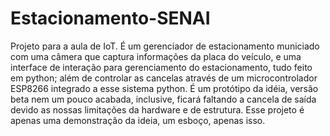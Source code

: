 # Estacionamento-SENAI
Projeto para a aula de IoT. É um gerenciador de estacionamento municiado com uma câmera que captura informações da placa do veículo, e uma interface de interação para gerenciamento do estacionamento, tudo feito em python; além de controlar as cancelas através de um microcontrolador ESP8266 integrado a esse sistema python. É um protótipo da idéia, versão beta nem um pouco acabada, inclusive, ficará faltando a cancela de saída devido as nossas limitações da hardware e de estrutura. Esse projeto é apenas uma demonstração da ideia, um esboço, apenas isso.
